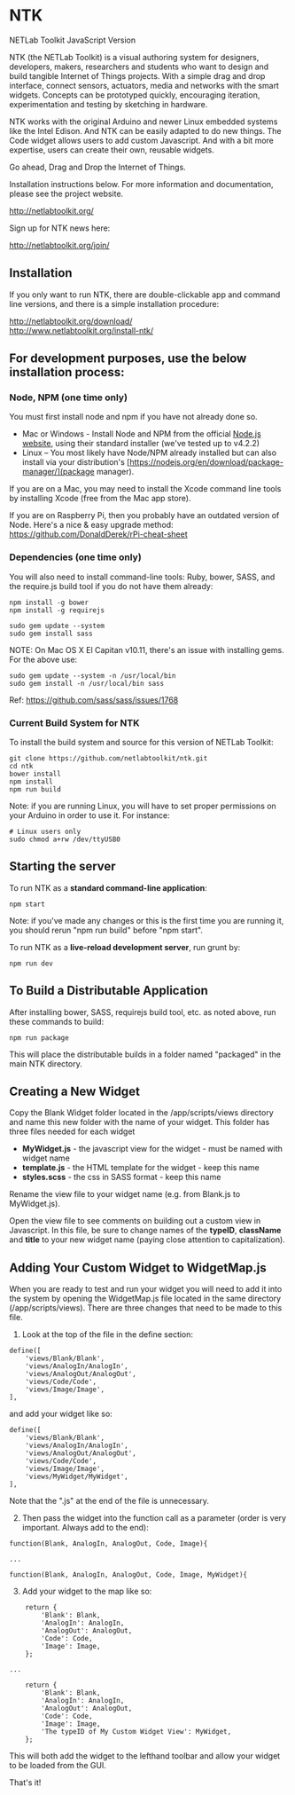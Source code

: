 NTK
=============

NETLab Toolkit JavaScript Version

NTK (the NETLab Toolkit) is a visual authoring system for designers, developers, makers, researchers and students who want to design and build tangible Internet of Things projects. With a simple drag and drop interface, connect sensors, actuators, media and networks with the smart widgets. Concepts can be prototyped quickly, encouraging iteration, experimentation and testing by sketching in hardware.

NTK works with the original Arduino and newer Linux embedded systems like the Intel Edison. And NTK can be easily adapted to do new things. The Code widget allows users to add custom Javascript. And with a bit more expertise, users can create their own, reusable widgets.

Go ahead, Drag and Drop the Internet of Things.

Installation instructions below. For more information and documentation, please see the project website.

<http://netlabtoolkit.org/>

Sign up for NTK news here:

<http://netlabtoolkit.org/join/>

Installation
---------------------

If you only want to run NTK, there are double-clickable app and command line versions, and there is a simple installation procedure:

<http://netlabtoolkit.org/download/>  
<http://www.netlabtoolkit.org/install-ntk/>


For development purposes, use the below installation process:
---------------------

### Node, NPM (one time only)

You must first install node and npm if you have not already done so.

* Mac or Windows - Install Node and NPM from the official [Node.js website](http://nodejs.org/), using their standard installer (we've tested up to v4.2.2)
* Linux – You most likely have Node/NPM already installed but can also install via your distribution's [https://nodejs.org/en/download/package-manager/](package manager).

If you are on a Mac, you may need to install the Xcode command line tools by installing Xcode (free from the Mac app store).

If you are on Raspberry Pi, then you probably have an outdated version of Node. Here's a nice & easy upgrade method: https://github.com/DonaldDerek/rPi-cheat-sheet

### Dependencies (one time only)

You will also need to install command-line tools: Ruby, bower, SASS, and the require.js build tool if you do not have them already:
```
npm install -g bower
npm install -g requirejs

sudo gem update --system
sudo gem install sass
```
NOTE: On Mac OS X El Capitan v10.11, there's an issue with installing gems. For the above use:
```
sudo gem update --system -n /usr/local/bin
sudo gem install -n /usr/local/bin sass
```
Ref: <https://github.com/sass/sass/issues/1768>
### Current Build System for NTK

To install the build system and source for this version of NETLab Toolkit:
```
git clone https://github.com/netlabtoolkit/ntk.git
cd ntk
bower install
npm install
npm run build
```
Note: if you are running Linux, you will have to set proper permissions on your Arduino in order to use it.
For instance:
```
# Linux users only
sudo chmod a+rw /dev/ttyUSB0
```

Starting the server
---------------------
To run NTK as a **standard command-line application**:

```
npm start
```
Note: if you've made any changes or this is the first time you are running it, you should rerun "npm run build" before "npm start".

To run NTK as a **live-reload development server**, run grunt by:
```
npm run dev
```

To Build a Distributable Application
---------------------
After installing bower, SASS, requirejs build tool, etc. as noted above, run these commands to build:
```
npm run package
```

This will place the distributable builds in a folder named "packaged" in the main NTK directory.


Creating a New Widget
---------------------
Copy the Blank Widget folder located in the /app/scripts/views directory and name this new folder with the name of your widget. This folder has three files needed for each widget

*   **MyWidget.js** - the javascript view for the widget - must be named with widget name
*   **template.js** - the HTML template for the widget - keep this name
*   **styles.scss** - the css in SASS format - keep this name

Rename the view file to your widget name (e.g. from Blank.js to MyWidget.js).

Open the view file to see comments on building out a custom view in Javascript. In this file, be sure to change names of the **typeID**, **className** and **title** to your new widget name (paying close attention to capitalization).

Adding Your Custom Widget to WidgetMap.js
------------------------
When you are ready to test and run your widget you will need to add it into the system by opening the WidgetMap.js file located in the same directory (/app/scripts/views). There are three changes that need to be made to this file.

1) Look at the top of the file in the define section:
```
define([
	'views/Blank/Blank',
	'views/AnalogIn/AnalogIn',
	'views/AnalogOut/AnalogOut',
	'views/Code/Code',
	'views/Image/Image',
],
```
and add your widget like so:
```
define([
	'views/Blank/Blank',
	'views/AnalogIn/AnalogIn',
	'views/AnalogOut/AnalogOut',
	'views/Code/Code',
	'views/Image/Image',
	'views/MyWidget/MyWidget',
],
```
Note that the ".js" at the end of the file is unnecessary.

2) Then pass the widget into the function call as a parameter (order is very important. Always add to the end):
```
function(Blank, AnalogIn, AnalogOut, Code, Image){

...

function(Blank, AnalogIn, AnalogOut, Code, Image, MyWidget){
```

3) Add your widget to the map like so:
```
	return {
		'Blank': Blank,
		'AnalogIn': AnalogIn,
		'AnalogOut': AnalogOut,
		'Code': Code,
		'Image': Image,
	};

...

	return {
		'Blank': Blank,
		'AnalogIn': AnalogIn,
		'AnalogOut': AnalogOut,
		'Code': Code,
		'Image': Image,
		'The typeID of My Custom Widget View': MyWidget,
	};
```

This will both add the widget to the lefthand toolbar and allow your widget to be loaded from the GUI.

That's it!
